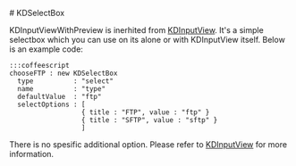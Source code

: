 # KDSelectBox

KDInputViewWithPreview is inerhited from
[KDInputView](/framework/input/KDInputView).
It's a simple selectbox which you can use on its alone or with KDInputView
itself. Below is an example code:

    :::coffeescript
    chooseFTP : new KDSelectBox
      type          : "select"
      name          : "type"
      defaultValue  : "ftp"
      selectOptions : [
                      { title : "FTP", value : "ftp" }
                      { title : "SFTP", value : "sftp" }
                      ]

There is no spesific additional option. Please refer to
[KDInputView](/framework/input/KDInputView) for more information. 
